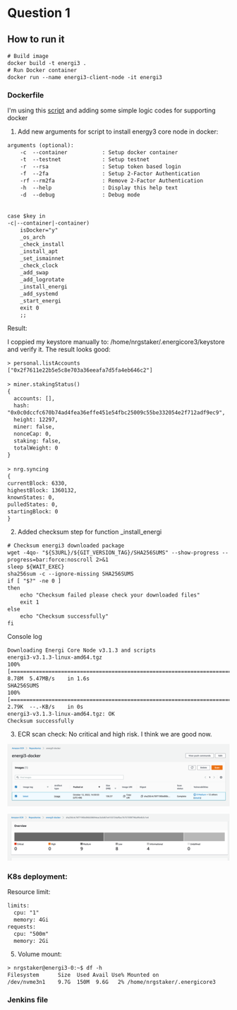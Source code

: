 # Question 1

## How to run it
```
# Build image
docker build -t energi3 .
# Run Docker container
docker run --name energi3-client-node -it energi3
```

### Dockerfile
I'm using this [script](https://github.com/energicryptocurrency/energi3-provisioning/blob/master/scripts/linux/energi-linux-installer.sh) and adding some simple logic codes for supporting docker  
1. Add new arguments for script to install energy3 core node in docker:
```
arguments (optional):
    -c  --container           : Setup docker container
    -t  --testnet             : Setup testnet
    -r  --rsa                 : Setup token based login
    -f  --2fa                 : Setup 2-Factor Authentication
    -rf --rm2fa               : Remove 2-Factor Authentication
    -h  --help                : Display this help text
    -d  --debug               : Debug mode

    
case $key in
-c|--container|-container)
    isDocker="y"
    _os_arch
    _check_install
    _install_apt
    _set_ismainnet
    _check_clock
    _add_swap
    _add_logrotate
    _install_energi
    _add_systemd
    _start_energi
    exit 0
    ;;    
```
Result:

I coppied my keystore manually to: /home/nrgstaker/.energicore3/keystore and verify it. 
The result looks good:

```
> personal.listAccounts
["0x2f7611e22b5e5c8e703a36eeafa7d5fa4eb646c2"]

> miner.stakingStatus()
{
  accounts: [],
  hash: "0x0c0dccfc670b74ad4fea36effe451e54fbc25009c55be332054e2f712adf9ec9",
  height: 12297,
  miner: false,
  nonceCap: 0,
  staking: false,
  totalWeight: 0
}

> nrg.syncing
{
currentBlock: 6330,
highestBlock: 1360132,
knownStates: 0,
pulledStates: 0,
startingBlock: 0
}
```


2. Added checksum step for function _install_energi
```
# Checksum energi3 downloaded package
wget -4qo- "${S3URL}/${GIT_VERSION_TAG}/SHA256SUMS" --show-progress --progress=bar:force:noscroll 2>&1
sleep ${WAIT_EXEC}
sha256sum -c --ignore-missing SHA256SUMS
if [ "$?" -ne 0 ]
then
    echo "Checksum failed please check your downloaded files"
    exit 1
else
    echo "Checksum successfully"
fi
```
Console log
```
Downloading Energi Core Node v3.1.3 and scripts
energi3-v3.1.3-linux-amd64.tgz                                                 100%[===================================================================================================================================================================================================>]   8.78M  5.47MB/s    in 1.6s    
SHA256SUMS                                                                     100%[===================================================================================================================================================================================================>]   2.79K  --.-KB/s    in 0s      
energi3-v3.1.3-linux-amd64.tgz: OK
Checksum successfully
```

3. ECR scan check:
No critical and high risk. I think we are good now.

![img-1.png](images/ecr-scan-1.png)

![img-2.png](images/ecr-scan-2.png)

### K8s deployment:
Resource limit:

```
limits:
  cpu: "1"
  memory: 4Gi
requests:
  cpu: "500m"
  memory: 2Gi
```
5. Volume mount:
```
> nrgstaker@energi3-0:~$ df -h
Filesystem      Size  Used Avail Use% Mounted on
/dev/nvme3n1    9.7G  150M  9.6G   2% /home/nrgstaker/.energicore3
```

### Jenkins file


